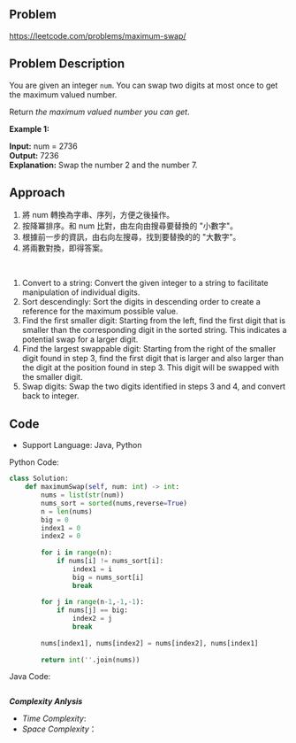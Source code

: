 ## Problem

https://leetcode.com/problems/maximum-swap/

## Problem Description

You are given an integer `num`. You can swap two digits at most once to get the maximum valued number.

Return *the maximum valued number you can get*.

 
**Example 1:**

**Input:** num = 2736  <br>
**Output:** 7236  <br>
**Explanation:** Swap the number 2 and the number 7.

## Approach
1. 將 num 轉換為字串、序列，方便之後操作。
2. 按降冪排序。和 num 比對，由左向由搜尋要替換的 "小數字"。
3. 根據前一步的資訊，由右向左搜尋，找到要替換的的 "大數字"。
4. 將兩數對換，即得答案。

<br>

1. Convert to a string: Convert the given integer to a string to facilitate manipulation of individual digits.
2. Sort descendingly: Sort the digits in descending order to create a reference for the maximum possible value.
3. Find the first smaller digit: Starting from the left, find the first digit that is smaller than the corresponding digit in the sorted string. This indicates a potential swap for a larger digit.
4. Find the largest swappable digit: Starting from the right of the smaller digit found in step 3, find the first digit that is larger and also larger than the digit at the position found in step 3. This digit will be swapped with the smaller digit.
5. Swap digits: Swap the two digits identified in steps 3 and 4, and convert back to integer.

## Code

- Support Language: Java, Python

Python Code:

```py
class Solution:
    def maximumSwap(self, num: int) -> int:
        nums = list(str(num))
        nums_sort = sorted(nums,reverse=True)
        n = len(nums)
        big = 0
        index1 = 0
        index2 = 0
        
        for i in range(n):
            if nums[i] != nums_sort[i]:
                index1 = i
                big = nums_sort[i]
                break
                
        for j in range(n-1,-1,-1):
            if nums[j] == big:
                index2 = j
                break
        
        nums[index1], nums[index2] = nums[index2], nums[index1]
        
        return int(''.join(nums))
```

Java Code:

```

```

**_Complexity Anlysis_**

- _Time Complexity_: 
- _Space Complexity_：
